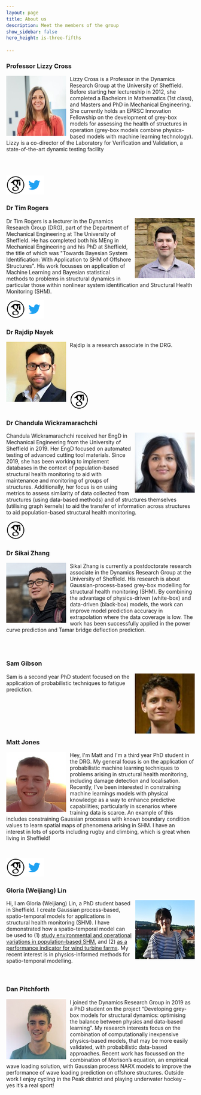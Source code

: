```yaml
---
layout: page
title: About us
description: Meet the members of the group
show_sidebar: false
hero_height: is-three-fifths

---
```

<!---<style>
ul.a {
  list-style-image: url('twitter_img.png');
}
</style>

<ul class = "a">
  <li>Coffee</li>
</ul>
---->
### Professor Lizzy Cross

<img style="float: left; padding-right:10px" src="images\lizzy_pic.jpg"/> Lizzy Cross is a Professor in the Dynamics Research Group at the University of Sheffield. Before starting her lectureship in 2012, she completed a Bachelors in Mathematics (1st class), and Masters and PhD in Mechanical Engineering. She currently holds an EPRSC Innovation Fellowship on the development of grey-box models for assessing the health of structures in operation (grey-box models combine physics-based models with machine learning technology). Lizzy is a co-director of the Laboratory for Verification and Validation, a state-of-the-art dynamic testing facility

  <br/>
  <br/>


[![](images/google_scholar_image.png)](https://scholar.google.co.uk/citations?user=EA8E1HIAAAAJ&hl=en)[![](images/twitter_img.png)](https://twitter.com/lizzyintheDRG) 

### Dr Tim Rogers

<img style="float: right; padding-left:10px" src="images/tim_pic.jpg">

Dr Tim Rogers is a lecturer in the Dynamics Research Group (DRG), part of the Department of Mechanical Engineering at The University of Sheffield. He has completed both his MEng in Mechanical Engineering and his PhD at Sheffield, the title of which was "Towards Bayesian System Identification: With Application to SHM of Offshore Structures". His work focusses on application of Machine Learning and Bayesian statistical methods to problems in structural dynamics in particular those within nonlinear system identification and Structural Health Monitoring (SHM).


  [![](images/google_scholar_image.png)](https://scholar.google.co.uk/citations?user=k2ZHf3cAAAAJ&hl=en)[![](images/twitter_img.png)](https://twitter.com/drgTim)


### Dr Rajdip Nayek

<img style="float: left; padding-right:10px" src="images/rajdip_pic.jpg">


Rajdip is a research associate in the DRG.

  <br/>
  <br/>
  <br/>
  <br/>
  <br/>
 

  [![](images/google_scholar_image.png)](https://scholar.google.ca/citations?user=dd5LoV4AAAAJ&hl=en)

### Dr Chandula Wickramarachchi

<img style="float: right; padding-left:10px" src="images/chandy_pic.jpg"> Chandula Wickramarachchi received her EngD in Mechanical Engineering from the University of Sheffield in 2019. Her EngD focused on automated testing of advanced cutting tool materials. Since 2019, she has been working to implement databases in the context of population-based structural health monitoring to aid with maintenance and monitoring of groups of structures. Additionally, her focus is on using metrics to assess similarity of data collected from structures (using data-based methods) and of structures themselves (utilising graph kernels) to aid the transfer of information across structures to aid population-based structural health monitoring.

  [![](images/google_scholar_image.png)](https://scholar.google.co.uk/citations?user=ajqGnG4AAAAJ&hl=en)


### Dr Sikai Zhang

<img style="float: left; padding-right:10px" src="images/sikai_pic.jpg"> Sikai Zhang is currently a postdoctorate research associate in the Dynamics Research Group at the University of Sheffield. His research is about Gaussian-process-based grey-box modelling for structural health monitoring (SHM). By combining the advantage of physics-driven (white-box) and data-driven (black-box) models, the work can improve model prediction accuracy in extrapolation where the data coverage is low. The work has been successfully applied in the power curve prediction and Tamar bridge deflection prediction.

<br/>
<br/>

### Sam Gibson

<img style="float: right; padding-left:10px" src="images/sam_pic.jpg"> Sam is a second year PhD student focused on the application of probabilistic techniques to fatigue prediction.

  <br/>
  <br/>
  <br/>
  <br/>
  <br/>

### Matt Jones

<img style="float: left; padding-right:10px" src="images/matt_pic.jpg"> Hey, I'm Matt and I'm a third year PhD student in the DRG. My general focus is on the application of probabilistic machine learning techniques to problems arising in structural health monitoring, including damage detection and localisation. Recently, I've been interested in constraining machine learnings models with physical knowledge as a way to enhance predictive capabilities; particularly in scenarios where training data is scarce. An example of this includes constraining Gaussian processes with known boundary condition values to learn spatial maps of phenomena arising in SHM. I have an interest in lots of sports including rugby and climbing, which is great when living in Sheffield! 

  <br/>

[![](images/google_scholar_image.png)](https://scholar.google.com/citations?hl=en&user=ANhFtTkAAAAJ)[![](images/twitter_img.png)](https://twitter.com/mattrjones11)

### Gloria (Weijiang) Lin

<img style="float: right; padding-left:10px" src="images/gloria_pic.jpg">  Hi, I am Gloria (Weijiang) Lin, a PhD student based in Sheffield. I create Gaussian process-based, spatio-temporal models for applications in structural health monitoring (SHM). I have demonstrated how a spatio-temporal model can be used to (1) [study environmental and operational variations in population-based SHM](https://link.springer.com/chapter/10.1007/978-3-030-47717-2_31), and (2) [as a performance indicator for wind turbine farms](http://past.isma-isaac.be/downloads/isma2020/abstracts/AbstractPage_ID398.pdf). My recent interest is in physics-informed methods for spatio-temporal modelling. 
<br/>
<br/>
<br/>

### Dan Pitchforth

<img style="float: left; padding-right:10px" src="images/dan_pic.jpg"> I joined the Dynamics Research Group in 2019 as a PhD student on the project “Developing grey-box models for structural dynamics: optimising the balance between physics and data-based learning”. My research interests focus on the combination of computationally inexpensive physics-based models, that may be more easily validated, with probabilistic data-based approaches. Recent work has focussed on the combination of Morison’s equation, an empirical wave loading solution, with Gaussian process NARX models to improve the performance of wave loading prediction on offshore structures. Outside work I enjoy cycling in the Peak district and playing underwater hockey – yes it’s a real sport!


